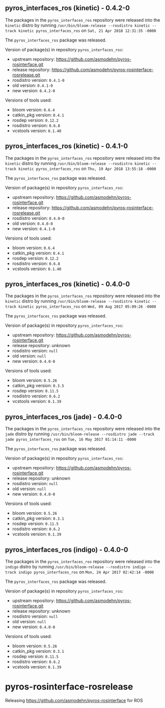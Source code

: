 ## pyros_interfaces_ros (kinetic) - 0.4.2-0

The packages in the `pyros_interfaces_ros` repository were released into the `kinetic` distro by running `/usr/bin/bloom-release --rosdistro kinetic --track kinetic pyros_interfaces_ros` on `Sat, 21 Apr 2018 12:31:35 -0000`

The `pyros_interfaces_ros` package was released.

Version of package(s) in repository `pyros_interfaces_ros`:

- upstream repository: https://github.com/asmodehn/pyros-rosinterface.git
- release repository: https://github.com/asmodehn/pyros-rosinterface-rosrelease.git
- rosdistro version: `0.4.1-0`
- old version: `0.4.1-0`
- new version: `0.4.2-0`

Versions of tools used:

- bloom version: `0.6.4`
- catkin_pkg version: `0.4.1`
- rosdep version: `0.12.2`
- rosdistro version: `0.6.8`
- vcstools version: `0.1.40`


## pyros_interfaces_ros (kinetic) - 0.4.1-0

The packages in the `pyros_interfaces_ros` repository were released into the `kinetic` distro by running `/usr/bin/bloom-release --rosdistro kinetic --track kinetic pyros_interfaces_ros` on `Thu, 19 Apr 2018 13:55:18 -0000`

The `pyros_interfaces_ros` package was released.

Version of package(s) in repository `pyros_interfaces_ros`:

- upstream repository: https://github.com/asmodehn/pyros-rosinterface.git
- release repository: https://github.com/asmodehn/pyros-rosinterface-rosrelease.git
- rosdistro version: `0.4.0-0`
- old version: `0.4.0-0`
- new version: `0.4.1-0`

Versions of tools used:

- bloom version: `0.6.4`
- catkin_pkg version: `0.4.1`
- rosdep version: `0.12.2`
- rosdistro version: `0.6.8`
- vcstools version: `0.1.40`


## pyros_interfaces_ros (kinetic) - 0.4.0-0

The packages in the `pyros_interfaces_ros` repository were released into the `kinetic` distro by running `/usr/bin/bloom-release --rosdistro kinetic --track kinetic pyros_interfaces_ros` on `Wed, 09 Aug 2017 05:09:26 -0000`

The `pyros_interfaces_ros` package was released.

Version of package(s) in repository `pyros_interfaces_ros`:

- upstream repository: https://github.com/asmodehn/pyros-rosinterface.git
- release repository: unknown
- rosdistro version: `null`
- old version: `null`
- new version: `0.4.0-0`

Versions of tools used:

- bloom version: `0.5.26`
- catkin_pkg version: `0.3.5`
- rosdep version: `0.11.5`
- rosdistro version: `0.6.2`
- vcstools version: `0.1.39`


## pyros_interfaces_ros (jade) - 0.4.0-0

The packages in the `pyros_interfaces_ros` repository were released into the `jade` distro by running `/usr/bin/bloom-release --rosdistro jade --track jade pyros_interfaces_ros` on `Tue, 16 May 2017 01:14:11 -0000`

The `pyros_interfaces_ros` package was released.

Version of package(s) in repository `pyros_interfaces_ros`:

- upstream repository: https://github.com/asmodehn/pyros-rosinterface.git
- release repository: unknown
- rosdistro version: `null`
- old version: `null`
- new version: `0.4.0-0`

Versions of tools used:

- bloom version: `0.5.26`
- catkin_pkg version: `0.3.1`
- rosdep version: `0.11.5`
- rosdistro version: `0.6.2`
- vcstools version: `0.1.39`


## pyros_interfaces_ros (indigo) - 0.4.0-0

The packages in the `pyros_interfaces_ros` repository were released into the `indigo` distro by running `/usr/bin/bloom-release --rosdistro indigo --track indigo pyros_interfaces_ros` on `Mon, 24 Apr 2017 02:42:14 -0000`

The `pyros_interfaces_ros` package was released.

Version of package(s) in repository `pyros_interfaces_ros`:

- upstream repository: https://github.com/asmodehn/pyros-rosinterface.git
- release repository: unknown
- rosdistro version: `null`
- old version: `null`
- new version: `0.4.0-0`

Versions of tools used:

- bloom version: `0.5.26`
- catkin_pkg version: `0.3.1`
- rosdep version: `0.11.5`
- rosdistro version: `0.6.2`
- vcstools version: `0.1.39`


# pyros-rosinterface-rosrelease
Releasing https://github.com/asmodehn/pyros-rosinterface for ROS
